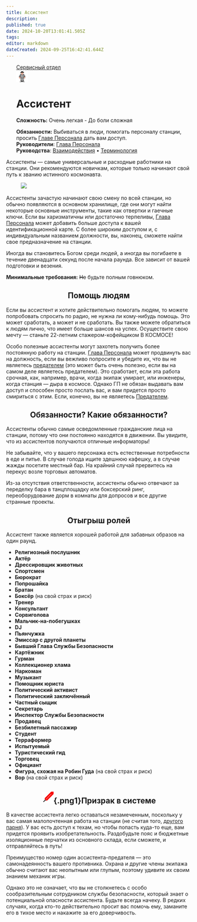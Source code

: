 ```yaml
---
title: Ассистент
description: 
published: true
date: 2024-10-20T13:01:41.505Z
tags: 
editor: markdown
dateCreated: 2024-09-25T16:42:41.644Z
---
```


<div style="display: flex; justify-content: center;">
  <div class="roles-passport serv">
    <div class="title serv"><a href="/ru/roles/servicedepartment">Сервисный отдел</a></div>
    <div>
      <div><div><img src="/roles/assistant.png" alt="Фотография ассистента" id="assistant-image"></div></div>
    <div><div>
      <h1>Ассистент</h1>
      <p><strong>Сложность:</strong>  Очень легкая - До боли сложная</p>
      <strong>Обязанности:</strong> Выбиваться в люди, помогать персоналу станции,<br> просить <a href="/roles/headofpersonnel">Главе Персонала</a> дать вам доступ.<br>
      <b>Руководители</b>: <a href="/ru/roles/headofpersonnel">Глава Персонала</a><br>
      <b>Руководства</b>: <a href="/ru/guides/interactions">Взаимодействия</a> • <a href="/guides/terminology">Терминология</a>
    </div></div>
    </div>
  </div>
</div>

Ассистенты — самые универсальные и расходные работники на станции. Они рекомендуются новичкам, которые только начинают свой путь к званию истинного космонавта.

<figure class="img">
   <p><img src="/ru/roles/serv/300px-bar.png" ></figure>

Ассистенты зачастую начинают свою смену по всей станции, но обычно появляются в основном хранилище, где они могут найти некоторые основные инструменты, такие как отвертки и гаечные ключи. Если вы харизматичны или достаточно терпеливы, <a href="/ru/roles/headofpersonnel">Глава Персонала</a> может добавить больше доступа к вашей идентификационной карте. С более широким доступом и, с индивидуальным названием должности, вы, наконец, сможете найти свое предназначение на станции.

Иногда вы становитесь Богом среди людей, а иногда вы погибаете в течение двенадцати секунд после начала раунда. Все зависит от вашей подготовки и везения.

**Минимальные требования:** ~~Не~~ будьте полным говнюком.

## <center>Помощь людям

Если вы ассистент и хотите действительно помогать людям, то можете попробовать спросить по радио, не нужна ли кому-нибудь помощь. Это может сработать, а может и не сработать. Вы также можете обратиться к людям лично, что имеет больше шансов на успех. Осуществите свою мечту — станьте 22-летним стажером-кофейщиком В КОСМОСЕ!

Особо полезные ассистенты могут захотеть получить более постоянную работу на станции. <a href="/ru/roles/headofpersonnel">Глава Персонала</a> может продвинуть вас на должность, если вы вежливо попросите и убедите их, что вы не являетесь <a href="/ru/roles/traitor">предателем</a> (это может быть очень полезно, если вы на самом деле являетесь предателем). Это сработает, если эта работа срочная, как, например, врачи, когда экипаж умирает, или инженеры, когда станция — дыра в космосе. Однако ГП не обязан выдавать вам доступ и способен просто послать вас, и вам придется просто смириться с этим. Если, конечно, вы не являетесь <a href="/ru/roles/traitor">Предателем</a>.

## <center>Обязанности? Какие обязанности?

Ассистенты обычно самые осведомленные гражданские лица на станции, потому что они постоянно находятся в движении. Вы увидите, что из ассистентов получаются отличные информаторы!

Не забывайте, что у вашего персонажа есть естественные потребности в еде и питье. В случае голода ищите здешнюю кафешку, а в случае жажды посетите местный бар. На крайний случай прервитесь на перекус возле торговых автоматов.

Из-за отсутствия ответственности, ассистенты обычно отвечают за переделку бара в танцплощадку или боксерский ринг, переоборудование дорм в комнаты для допросов и все другие странные проекты.

## <center> Отыгрыш ролей

Ассистент также является хорошей работой для забавных образов на один раунд.

- **Религиозный послушник**
- **Актёр**
- **Дрессировщик животных**
- **Спортсмен**
- **Бюрократ**
- **Попрошайка**
- **Братан**
- **Боксёр** (на свой страх и риск)
- **Тренер**
- **Консультант**
- **Сорвиголова**
- **Мальчик-на-побегушках**
- **DJ**
- **Пьянчужка**
- **Эмиссар с другой планеты**
- **Бывший Глава Службы Безопасности**
- **Картёжник**
- **Гурман**
- **Коллекционер хлама**
- **Наркоман**
- **Музыкант**
- **Помощник юриста**
- **Политический активист**
- **Политический заключённый**
- **Частный сыщик**
- **Секретарь**
- **Инспектор Службы Безопасности**
- **Продавец**
- **Безбилетный пассажир**
- **Студент**
- **Терраформер**
- **Испытуемый**
- **Туристический гид**
- **Торговец**
- **Официант**
- **Фигура, схожая на Робин Гуда** (на свой страх и риск)
- **Вор** (на свой страх и риск)

## <center> ![sword.gif](/guides/sword.gif){.png1}<span class="up">Призрак в системе</span></center>

В качестве ассистента легко оставаться незамеченным, поскольку у вас самая малопочтенная работа на станции (не считая того, <a href="/ru/roles/clown">другого парня</a>). У вас есть доступ к техам, но чтобы попасть куда-то еще, вам придется проявить изобретательность. Раздобудьте пояс и бюджетные изоляционные перчатки из основного склада, если сможете, и отправляйтесь в путь!

Преимущество номер один ассистента-предателя — это самонадеянность вашего противника. Охрана и другие члены экипажа обычно считают вас неопытным или глупым, поэтому удивите их своим знанием механик игры.

Однако это не означает, что вы не столкнетесь с особо сообразительным сотрудником службы безопасности, который знает о потенциальной опасности ассистента. Будьте всегда начеку. В редких случаях, когда кто-то действительно просит вас помочь ему, заманите его в тихое место и накажите за его доверчивость.

<div class="table"></div>